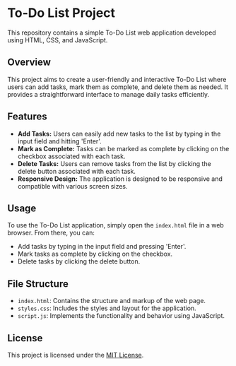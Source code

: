 # To-Do List Project

This repository contains a simple To-Do List web application developed using HTML, CSS, and JavaScript.

## Overview

This project aims to create a user-friendly and interactive To-Do List where users can add tasks, mark them as complete, and delete them as needed. It provides a straightforward interface to manage daily tasks efficiently.

## Features

- **Add Tasks:** Users can easily add new tasks to the list by typing in the input field and hitting 'Enter'.
- **Mark as Complete:** Tasks can be marked as complete by clicking on the checkbox associated with each task.
- **Delete Tasks:** Users can remove tasks from the list by clicking the delete button associated with each task.
- **Responsive Design:** The application is designed to be responsive and compatible with various screen sizes.

## Usage

To use the To-Do List application, simply open the `index.html` file in a web browser. From there, you can:

- Add tasks by typing in the input field and pressing 'Enter'.
- Mark tasks as complete by clicking on the checkbox.
- Delete tasks by clicking the delete button.

## File Structure

- `index.html`: Contains the structure and markup of the web page.
- `styles.css`: Includes the styles and layout for the application.
- `script.js`: Implements the functionality and behavior using JavaScript.

## License

This project is licensed under the [MIT License](LICENSE).

